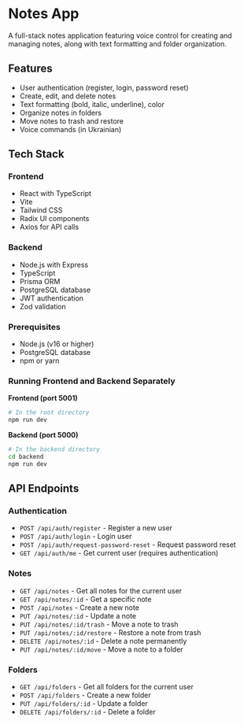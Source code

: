 # Notes App

A full-stack notes application featuring voice control for creating and managing notes, along with text formatting and folder organization.

## Features

- User authentication (register, login, password reset)
- Create, edit, and delete notes
- Text formatting (bold, italic, underline), color
- Organize notes in folders
- Move notes to trash and restore
- Voice commands (in Ukrainian)

## Tech Stack

### Frontend
- React with TypeScript
- Vite
- Tailwind CSS
- Radix UI components
- Axios for API calls

### Backend
- Node.js with Express
- TypeScript
- Prisma ORM
- PostgreSQL database
- JWT authentication
- Zod validation

### Prerequisites

- Node.js (v16 or higher)
- PostgreSQL database
- npm or yarn

### Running Frontend and Backend Separately

**Frontend (port 5001)**
```bash
# In the root directory
npm run dev
```

**Backend (port 5000)**
```bash
# In the backend directory
cd backend
npm run dev
```


## API Endpoints

### Authentication
- `POST /api/auth/register` - Register a new user
- `POST /api/auth/login` - Login user
- `POST /api/auth/request-password-reset` - Request password reset
- `GET /api/auth/me` - Get current user (requires authentication)

### Notes
- `GET /api/notes` - Get all notes for the current user
- `GET /api/notes/:id` - Get a specific note
- `POST /api/notes` - Create a new note
- `PUT /api/notes/:id` - Update a note
- `PUT /api/notes/:id/trash` - Move a note to trash
- `PUT /api/notes/:id/restore` - Restore a note from trash
- `DELETE /api/notes/:id` - Delete a note permanently
- `PUT /api/notes/:id/move` - Move a note to a folder

### Folders
- `GET /api/folders` - Get all folders for the current user
- `POST /api/folders` - Create a new folder
- `PUT /api/folders/:id` - Update a folder
- `DELETE /api/folders/:id` - Delete a folder

